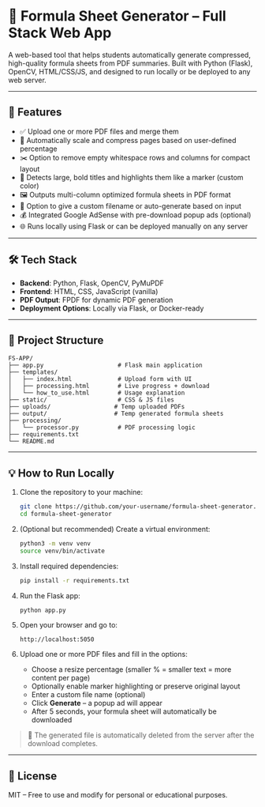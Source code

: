 # 📘 Formula Sheet Generator – Full Stack Web App

A web-based tool that helps students automatically generate compressed, high-quality formula sheets from PDF summaries. Built with Python (Flask), OpenCV, HTML/CSS/JS, and designed to run locally or be deployed to any web server.

---

## 🚀 Features

- ✅ Upload one or more PDF files and merge them
- 📏 Automatically scale and compress pages based on user-defined percentage
- ✂️ Option to remove empty whitespace rows and columns for compact layout
- 🧠 Detects large, bold titles and highlights them like a marker (custom color)
- 🖼️ Outputs multi-column optimized formula sheets in PDF format
- 📁 Option to give a custom filename or auto-generate based on input
- 💰 Integrated Google AdSense with pre-download popup ads (optional)
- 🌐 Runs locally using Flask or can be deployed manually on any server

---

## 🛠️ Tech Stack

- **Backend**: Python, Flask, OpenCV, PyMuPDF
- **Frontend**: HTML, CSS, JavaScript (vanilla)
- **PDF Output**: FPDF for dynamic PDF generation
- **Deployment Options**: Locally via Flask, or Docker-ready

---

## 📂 Project Structure

```
FS-APP/
├── app.py                     # Flask main application
├── templates/
│   ├── index.html             # Upload form with UI
│   ├── processing.html        # Live progress + download
│   └── how_to_use.html        # Usage explanation
├── static/                    # CSS & JS files
├── uploads/                  # Temp uploaded PDFs
├── output/                   # Temp generated formula sheets
├── processing/
│   └── processor.py           # PDF processing logic
├── requirements.txt
└── README.md
```

---

## 💡 How to Run Locally

1. Clone the repository to your machine:
   ```bash
   git clone https://github.com/your-username/formula-sheet-generator.git
   cd formula-sheet-generator
   ```

2. (Optional but recommended) Create a virtual environment:
   ```bash
   python3 -m venv venv
   source venv/bin/activate
   ```

3. Install required dependencies:
   ```bash
   pip install -r requirements.txt
   ```

4. Run the Flask app:
   ```bash
   python app.py
   ```

5. Open your browser and go to:
   ```
   http://localhost:5050
   ```

6. Upload one or more PDF files and fill in the options:
   - Choose a resize percentage (smaller % = smaller text = more content per page)
   - Optionally enable marker highlighting or preserve original layout
   - Enter a custom file name (optional)
   - Click **Generate** – a popup ad will appear
   - After 5 seconds, your formula sheet will automatically be downloaded

> 🧹 The generated file is automatically deleted from the server after the download completes.

---

## 📝 License

MIT – Free to use and modify for personal or educational purposes.